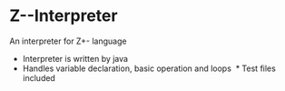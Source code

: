# Z--Interpreter
An interpreter for Z+- language 
  * Interpreter is written by java 
  * Handles variable declaration, basic operation and loops
  * Test files included
   
